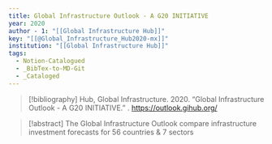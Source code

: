 ```yaml
---
title: Global Infrastructure Outlook - A G20 INITIATIVE
year: 2020
author - 1: "[[Global Infrastructure Hub]]"
key: "[[@Global_Infrastructure_Hub2020-mx]]"
institution: "[[Global Infrastructure Hub]]"
tags:
  - Notion-Catalogued
  - _BibTex-to-MD-Git
  - _Cataloged
---
```


> [!bibliography]
> Hub, Global Infrastructure. 2020. “Global Infrastructure Outlook - A G20 INITIATIVE.” . https://outlook.gihub.org/

> [!abstract]
> The Global Infrastructure Outlook compare infrastructure investment forecasts for 56 countries & 7 sectors